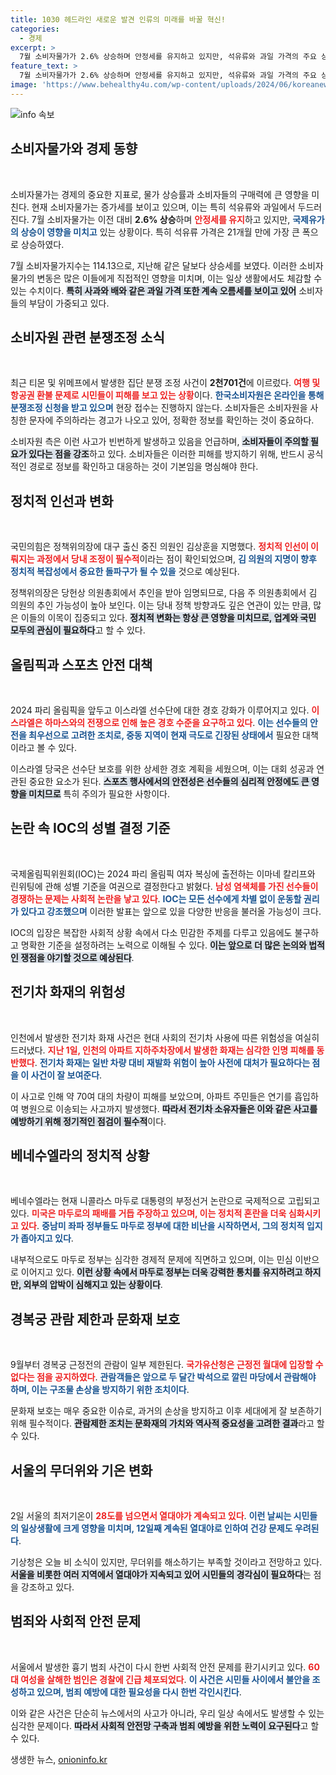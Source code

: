 ```yaml
---
title: 1030 헤드라인 새로운 발견 인류의 미래를 바꿀 혁신!
categories:
  - 경제
excerpt: >
  7월 소비자물가가 2.6% 상승하며 안정세를 유지하고 있지만, 석유류와 과일 가격의 주요 상승이 주목받고 있다. 국제유가 상승과 유류세 환원이 원인이다. 소비자물가 동향과 함께 마두로 정부의 국제적 고립 문제도 새로운 이슈로 떠올랐다.
feature_text: >
  7월 소비자물가가 2.6% 상승하며 안정세를 유지하고 있지만, 석유류와 과일 가격의 주요 상승이 주목받고 있다. 국제유가 상승과 유류세 환원이 원인이다. 소비자물가 동향과 함께 마두로 정부의 국제적 고립 문제도 새로운 이슈로 떠올랐다.
image: 'https://www.behealthy4u.com/wp-content/uploads/2024/06/koreanews.jpg'
---
```


<p><img src="https://www.behealthy4u.com/wp-content/uploads/2024/06/koreanews.jpg" alt="info 속보" /></p>

<h2 data-ke-size="size26">소비자물가와 경제 동향</h2>

<p data-ke-size="size16">&nbsp;</p>

<p>소비자물가는 경제의 중요한 지표로, 물가 상승률과 소비자들의 구매력에 큰 영향을 미친다. 현재 소비자물가는 증가세를 보이고 있으며, 이는 특히 석유류와 과일에서 두드러진다. 7월 소비자물가는 이전 대비 <strong>2.6% 상승</strong>하며 <b><span style="color: #ee2323;">안정세를 유지</span></b>하고 있지만, <b><span style="color: #1a5490;">국제유가의 상승이 영향을 미치고</span></b> 있는 상황이다. 특히 석유류 가격은 21개월 만에 가장 큰 폭으로 상승하였다. </p>

<p>7월 소비자물가지수는 114.13으로, 지난해 같은 달보다 상승세를 보였다. 이러한 소비자물가의 변동은 많은 이들에게 직접적인 영향을 미치며, 이는 일상 생활에서도 체감할 수 있는 수치이다. <b><span style="background-color: #21538527;">특히 사과와 배와 같은 과일 가격 또한 계속 오름세를 보이고 있어</span></b> 소비자들의 부담이 가중되고 있다. </p>

<h2 data-ke-size="size26">소비자원 관련 분쟁조정 소식</h2>

<p data-ke-size="size16">&nbsp;</p>

<p>최근 티몬 및 위메프에서 발생한 집단 분쟁 조정 사건이 <strong>2천701건</strong>에 이르렀다. <b><span style="color: #ee2323;">여행 및 항공권 환불 문제로 시민들이 피해를 보고 있는 상황</span></b>이다. <b><span style="color: #1a5490;">한국소비자원은 온라인을 통해 분쟁조정 신청을 받고 있으며</span></b> 현장 접수는 진행하지 않는다. 소비자들은 소비자원을 사칭한 문자에 주의하라는 경고가 나오고 있어, 정확한 정보를 확인하는 것이 중요하다.</p>

<p>소비자원 측은 이런 사고가 빈번하게 발생하고 있음을 언급하며, <b><span style="background-color: #21538527;">소비자들이 주의할 필요가 있다는 점을 강조</span></b>하고 있다. 소비자들은 이러한 피해를 방지하기 위해, 반드시 공식적인 경로로 정보를 확인하고 대응하는 것이 기본임을 명심해야 한다.</p>

<h2 data-ke-size="size26">정치적 인선과 변화</h2>

<p data-ke-size="size16">&nbsp;</p>

<p>국민의힘은 정책위의장에 대구 출신 중진 의원인 김상훈을 지명했다. <b><span style="color: #ee2323;">정치적 인선이 이뤄지는 과정에서 당내 조정이 필수적</span></b>이라는 점이 확인되었으며, <b><span style="color: #1a5490;">김 의원의 지명이 향후 정치적 복잡성에서 중요한 돌파구가 될 수 있을</span></b> 것으로 예상된다. </p>

<p>정책위의장은 당헌상 의원총회에서 추인을 받아 임명되므로, 다음 주 의원총회에서 김 의원의 추인 가능성이 높아 보인다. 이는 당내 정책 방향과도 깊은 연관이 있는 만큼, 많은 이들의 이목이 집중되고 있다. <b><span style="background-color: #21538527;">정치적 변화는 항상 큰 영향을 미치므로, 업계와 국민 모두의 관심이 필요하다</span></b>고 할 수 있다.</p>

<h2 data-ke-size="size26">올림픽과 스포츠 안전 대책</h2>

<p data-ke-size="size16">&nbsp;</p>

<p>2024 파리 올림픽을 앞두고 이스라엘 선수단에 대한 경호 강화가 이루어지고 있다. <b><span style="color: #ee2323;">이스라엘은 하마스와의 전쟁으로 인해 높은 경호 수준을 요구하고 있다</span></b>. <b><span style="color: #1a5490;">이는 선수들의 안전을 최우선으로 고려한 조치로, 중동 지역이 현재 극도로 긴장된 상태에서</span></b> 필요한 대책이라고 볼 수 있다. </p>

<p>이스라엘 당국은 선수단 보호를 위한 상세한 경호 계획을 세웠으며, 이는 대회 성공과 연관된 중요한 요소가 된다. <b><span style="background-color: #21538527;">스포츠 행사에서의 안전성은 선수들의 심리적 안정에도 큰 영향을 미치므로</span></b> 특히 주의가 필요한 사항이다.</p>

<h2 data-ke-size="size26">논란 속 IOC의 성별 결정 기준</h2>

<p data-ke-size="size16">&nbsp;</p>

<p>국제올림픽위원회(IOC)는 2024 파리 올림픽 여자 복싱에 출전하는 이마네 칼리프와 린위팅에 관해 성별 기준을 여권으로 결정한다고 밝혔다. <b><span style="color: #ee2323;">남성 염색체를 가진 선수들이 경쟁하는 문제는 사회적 논란을 낳고 있다</span></b>. <b><span style="color: #1a5490;">IOC는 모든 선수에게 차별 없이 운동할 권리가 있다고 강조했으며</span></b> 이러한 발표는 앞으로 있을 다양한 반응을 불러올 가능성이 크다.</p>

<p>IOC의 입장은 복잡한 사회적 상황 속에서 다소 민감한 주제를 다루고 있음에도 불구하고 명확한 기준을 설정하려는 노력으로 이해될 수 있다. <b><span style="background-color: #21538527;">이는 앞으로 더 많은 논의와 법적인 쟁점을 야기할 것으로 예상된다</span></b>.</p>

<h2 data-ke-size="size26">전기차 화재의 위험성</h2>

<p data-ke-size="size16">&nbsp;</p>

<p>인천에서 발생한 전기차 화재 사건은 현대 사회의 전기차 사용에 따른 위험성을 여실히 드러냈다. <b><span style="color: #ee2323;">지난 1일, 인천의 아파트 지하주차장에서 발생한 화재는 심각한 인명 피해를 동반했다</span></b>. <b><span style="color: #1a5490;">전기차 화재는 일반 차량 대비 재발화 위험이 높아 사전에 대처가 필요하다는 점을 이 사건이 잘 보여준다</span></b>.</p>

<p>이 사고로 인해 약 70여 대의 차량이 피해를 보았으며, 아파트 주민들은 연기를 흡입하여 병원으로 이송되는 사고까지 발생했다. <b><span style="background-color: #21538527;">따라서 전기차 소유자들은 이와 같은 사고를 예방하기 위해 정기적인 점검이 필수적</span></b>이다.</p>

<h2 data-ke-size="size26">베네수엘라의 정치적 상황</h2>

<p data-ke-size="size16">&nbsp;</p>

<p>베네수엘라는 현재 니콜라스 마두로 대통령의 부정선거 논란으로 국제적으로 고립되고 있다. <b><span style="color: #ee2323;">미국은 마두로의 패배를 거듭 주장하고 있으며, 이는 정치적 혼란을 더욱 심화시키고 있다</span></b>. <b><span style="color: #1a5490;">중남미 좌파 정부들도 마두로 정부에 대한 비난을 시작하면서, 그의 정치적 입지가 좁아지고 있다</span></b>.</p>

<p>내부적으로도 마두로 정부는 심각한 경제적 문제에 직면하고 있으며, 이는 민심 이반으로 이어지고 있다. <b><span style="background-color: #21538527;">이런 상황 속에서 마두로 정부는 더욱 강력한 통치를 유지하려고 하지만, 외부의 압박이 심해지고 있는 상황이다</span></b>.</p>

<h2 data-ke-size="size26">경복궁 관람 제한과 문화재 보호</h2>

<p data-ke-size="size16">&nbsp;</p>

<p>9월부터 경복궁 근정전의 관람이 일부 제한된다. <b><span style="color: #ee2323;">국가유산청은 근정전 월대에 입장할 수 없다는 점을 공지하였다</span></b>. <b><span style="color: #1a5490;">관람객들은 앞으로 두 달간 박석으로 깔린 마당에서 관람해야 하며, 이는 구조물 손상을 방지하기 위한 조치이다</span></b>.</p>

<p>문화재 보호는 매우 중요한 이슈로, 과거의 손상을 방지하고 이후 세대에게 잘 보존하기 위해 필수적이다. <b><span style="background-color: #21538527;">관람제한 조치는 문화재의 가치와 역사적 중요성을 고려한 결과</span></b>라고 할 수 있다.</p>

<h2 data-ke-size="size26">서울의 무더위와 기온 변화</h2>

<p data-ke-size="size16">&nbsp;</p>

<p>2일 서울의 최저기온이 <b><span style="color: #ee2323;">28도를 넘으면서 열대야가 계속되고 있다</span></b>. <b><span style="color: #1a5490;">이런 날씨는 시민들의 일상생활에 크게 영향을 미치며, 12일째 계속된 열대야로 인하여 건강 문제도 우려된다</span></b>. </p>

<p>기상청은 오늘 비 소식이 있지만, 무더위를 해소하기는 부족할 것이라고 전망하고 있다. <b><span style="background-color: #21538527;">서울을 비롯한 여러 지역에서 열대야가 지속되고 있어 시민들의 경각심이 필요하다</span></b>는 점을 강조하고 있다.</p>

<h2 data-ke-size="size26">범죄와 사회적 안전 문제</h2>

<p data-ke-size="size16">&nbsp;</p>

<p>서울에서 발생한 흉기 범죄 사건이 다시 한번 사회적 안전 문제를 환기시키고 있다. <b><span style="color: #ee2323;">60대 여성을 살해한 범인은 경찰에 긴급 체포되었다</span></b>. <b><span style="color: #1a5490;">이 사건은 시민들 사이에서 불안을 조성하고 있으며, 범죄 예방에 대한 필요성을 다시 한번 각인시킨다</span></b>.</p>

<p>이와 같은 사건은 단순히 뉴스에서의 사고가 아니라, 우리 일상 속에서도 발생할 수 있는 심각한 문제이다. <b><span style="background-color: #21538527;">따라서 사회적 안전망 구축과 범죄 예방을 위한 노력이 요구된다</span></b>고 할 수 있다.</p>
생생한 뉴스, <a href="https://onioninfo.kr" rel="dofollow">onioninfo.kr</a>


